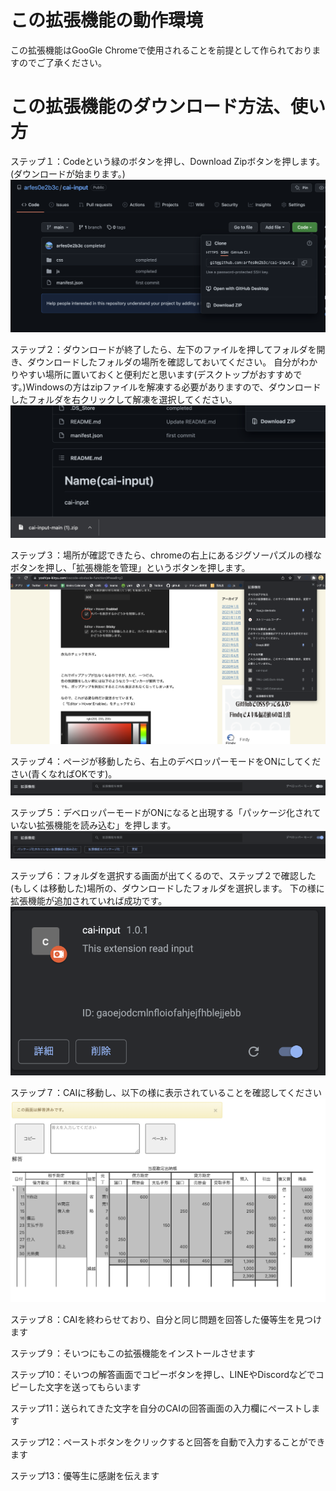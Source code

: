 
# この拡張機能の動作環境

この拡張機能はGooGle Chromeで使用されることを前提として作られておりますのでご了承ください。

# この拡張機能のダウンロード方法、使い方
ステップ１：Codeという緑のボタンを押し、Download Zipボタンを押します。(ダウンロードが始まります。)
![step1](img/step1.png)


ステップ２：ダウンロードが終了したら、左下のファイルを押してフォルダを開き、ダウンロードしたフォルダの場所を確認しておいてください。
自分がわかりやすい場所に置いておくと便利だと思います(デスクトップがおすすめです。)Windowsの方はzipファイルを解凍する必要がありますので、ダウンロードしたフォルダを右クリックして解凍を選択してください。
![step1](img/step1.5.png)


ステップ３：場所が確認できたら、chromeの右上にあるジグソーパズルの様なボタンを押し、「拡張機能を管理」というボタンを押します。
![step2](img/step2.png)


ステップ４：ページが移動したら、右上のデベロッパーモードをONにしてください(青くなればOKです)。
![step3](img/step3.png)


ステップ５：デベロッパーモードがONになると出現する「パッケージ化されていない拡張機能を読み込む」を押します。
![step4](img/step4.png)


ステップ６：フォルダを選択する画面が出てくるので、ステップ２で確認した(もしくは移動した)場所の、ダウンロードしたフォルダを選択します。
下の様に拡張機能が追加されていれば成功です。
![step5](img/step5.png)


ステップ７：CAIに移動し、以下の様に表示されていることを確認してください
![step6](img/step6.png)

ステップ８：CAIを終わらせており、自分と同じ問題を回答した優等生を見つけます

ステップ９：そいつにもこの拡張機能をインストールさせます

ステップ10：そいつの解答画面でコピーボタンを押し、LINEやDiscordなどでコピーした文字を送ってもらいます

ステップ11：送られてきた文字を自分のCAIの回答画面の入力欄にペーストします

ステップ12：ペーストボタンをクリックすると回答を自動で入力することができます

ステップ13：優等生に感謝を伝えます
